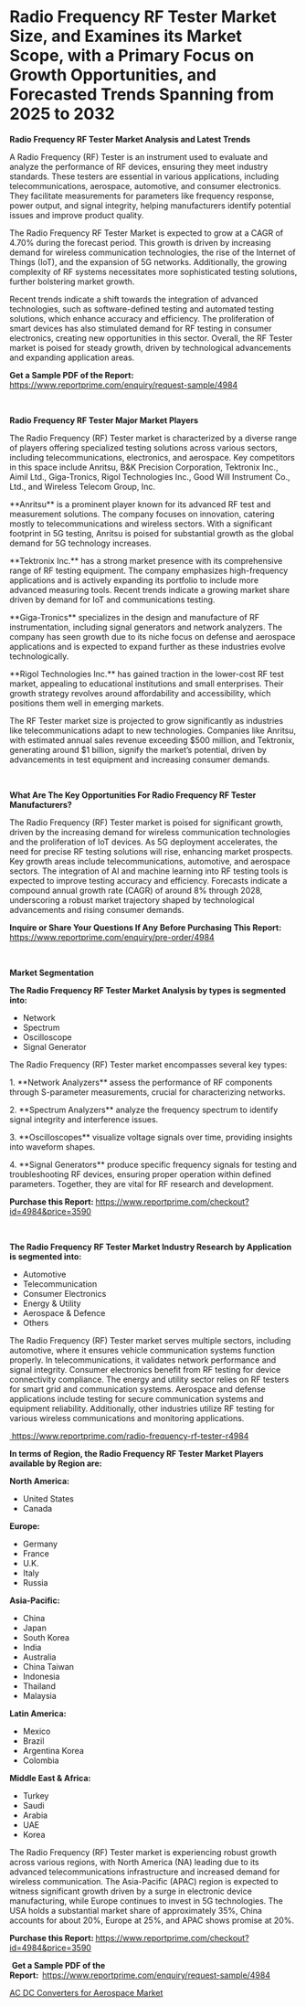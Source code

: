 <p><h1>Radio Frequency RF Tester Market Size, and Examines its Market Scope, with a Primary Focus on Growth Opportunities, and Forecasted Trends Spanning from 2025 to 2032</h1></p><p><strong>Radio Frequency RF Tester Market Analysis and Latest Trends</strong></p>
<p><p>A Radio Frequency (RF) Tester is an instrument used to evaluate and analyze the performance of RF devices, ensuring they meet industry standards. These testers are essential in various applications, including telecommunications, aerospace, automotive, and consumer electronics. They facilitate measurements for parameters like frequency response, power output, and signal integrity, helping manufacturers identify potential issues and improve product quality.</p><p>The Radio Frequency RF Tester Market is expected to grow at a CAGR of 4.70% during the forecast period. This growth is driven by increasing demand for wireless communication technologies, the rise of the Internet of Things (IoT), and the expansion of 5G networks. Additionally, the growing complexity of RF systems necessitates more sophisticated testing solutions, further bolstering market growth. </p><p>Recent trends indicate a shift towards the integration of advanced technologies, such as software-defined testing and automated testing solutions, which enhance accuracy and efficiency. The proliferation of smart devices has also stimulated demand for RF testing in consumer electronics, creating new opportunities in this sector. Overall, the RF Tester market is poised for steady growth, driven by technological advancements and expanding application areas.</p></p>
<p><strong>Get a Sample PDF of the Report:&nbsp;</strong> <a href="https://www.reportprime.com/enquiry/request-sample/4984?utm_campaign=3062&utm_medium=2&utm_source=Github&utm_content=ia&utm_term=19032025&utm_id=radio-frequency-rf-tester">https://www.reportprime.com/enquiry/request-sample/4984</a></p>
<p>&nbsp;</p>
<p><strong>Radio Frequency RF Tester Major Market Players</strong></p>
<p><p>The Radio Frequency (RF) Tester market is characterized by a diverse range of players offering specialized testing solutions across various sectors, including telecommunications, electronics, and aerospace. Key competitors in this space include Anritsu, B&K Precision Corporation, Tektronix Inc., Aimil Ltd., Giga-Tronics, Rigol Technologies Inc., Good Will Instrument Co., Ltd., and Wireless Telecom Group, Inc.</p><p>**Anritsu** is a prominent player known for its advanced RF test and measurement solutions. The company focuses on innovation, catering mostly to telecommunications and wireless sectors. With a significant footprint in 5G testing, Anritsu is poised for substantial growth as the global demand for 5G technology increases.</p><p>**Tektronix Inc.** has a strong market presence with its comprehensive range of RF testing equipment. The company emphasizes high-frequency applications and is actively expanding its portfolio to include more advanced measuring tools. Recent trends indicate a growing market share driven by demand for IoT and communications testing.</p><p>**Giga-Tronics** specializes in the design and manufacture of RF instrumentation, including signal generators and network analyzers. The company has seen growth due to its niche focus on defense and aerospace applications and is expected to expand further as these industries evolve technologically.</p><p>**Rigol Technologies Inc.** has gained traction in the lower-cost RF test market, appealing to educational institutions and small enterprises. Their growth strategy revolves around affordability and accessibility, which positions them well in emerging markets.</p><p>The RF Tester market size is projected to grow significantly as industries like telecommunications adapt to new technologies. Companies like Anritsu, with estimated annual sales revenue exceeding $500 million, and Tektronix, generating around $1 billion, signify the market’s potential, driven by advancements in test equipment and increasing consumer demands.</p></p>
<p>&nbsp;</p>
<p><strong>What Are The Key Opportunities For Radio Frequency RF Tester Manufacturers?</strong></p>
<p><p>The Radio Frequency (RF) Tester market is poised for significant growth, driven by the increasing demand for wireless communication technologies and the proliferation of IoT devices. As 5G deployment accelerates, the need for precise RF testing solutions will rise, enhancing market prospects. Key growth areas include telecommunications, automotive, and aerospace sectors. The integration of AI and machine learning into RF testing tools is expected to improve testing accuracy and efficiency. Forecasts indicate a compound annual growth rate (CAGR) of around 8% through 2028, underscoring a robust market trajectory shaped by technological advancements and rising consumer demands.</p></p>
<p><strong>Inquire or Share Your Questions If Any Before Purchasing This Report:</strong> <a href="https://www.reportprime.com/enquiry/pre-order/4984?utm_campaign=3062&utm_medium=2&utm_source=Github&utm_content=ia&utm_term=19032025&utm_id=radio-frequency-rf-tester">https://www.reportprime.com/enquiry/pre-order/4984</a></p>
<p>&nbsp;</p>
<p><strong>Market Segmentation</strong></p>
<p><strong>The Radio Frequency RF Tester Market Analysis by types is segmented into:</strong></p>
<p><ul><li>Network</li><li>Spectrum</li><li>Oscilloscope</li><li>Signal Generator</li></ul></p>
<p><p>The Radio Frequency (RF) Tester market encompasses several key types: </p><p>1. **Network Analyzers** assess the performance of RF components through S-parameter measurements, crucial for characterizing networks.</p><p>2. **Spectrum Analyzers** analyze the frequency spectrum to identify signal integrity and interference issues.</p><p>3. **Oscilloscopes** visualize voltage signals over time, providing insights into waveform shapes.</p><p>4. **Signal Generators** produce specific frequency signals for testing and troubleshooting RF devices, ensuring proper operation within defined parameters. Together, they are vital for RF research and development.</p></p>
<p><strong>Purchase this Report:&nbsp;</strong><a href="https://www.reportprime.com/checkout?id=4984&price=3590&utm_campaign=3062&utm_medium=2&utm_source=Github&utm_content=ia&utm_term=19032025&utm_id=radio-frequency-rf-tester">https://www.reportprime.com/checkout?id=4984&price=3590</a></p>
<p>&nbsp;</p>
<p><strong>The Radio Frequency RF Tester Market Industry Research by Application is segmented into:</strong></p>
<p><ul><li>Automotive</li><li>Telecommunication</li><li>Consumer Electronics</li><li>Energy & Utility</li><li>Aerospace & Defence</li><li>Others</li></ul></p>
<p><p>The Radio Frequency (RF) Tester market serves multiple sectors, including automotive, where it ensures vehicle communication systems function properly. In telecommunications, it validates network performance and signal integrity. Consumer electronics benefit from RF testing for device connectivity compliance. The energy and utility sector relies on RF testers for smart grid and communication systems. Aerospace and defense applications include testing for secure communication systems and equipment reliability. Additionally, other industries utilize RF testing for various wireless communications and monitoring applications.</p></p>
<p><a href="https://www.reportprime.com/radio-frequency-rf-tester-r4984?utm_campaign=3062&utm_medium=2&utm_source=Github&utm_content=ia&utm_term=19032025&utm_id=radio-frequency-rf-tester">&nbsp;https://www.reportprime.com/radio-frequency-rf-tester-r4984</a></p>
<p><strong>In terms of Region, the Radio Frequency RF Tester Market Players available by Region are:</strong></p>
<p>
    <p> <strong> North America: </strong>
        <ul>
            <li>United States</li>
            <li>Canada</li>
        </ul>
        </p> 
    <p> <strong> Europe: </strong>
        <ul>
            <li>Germany</li>
            <li>France</li>
            <li>U.K.</li>
            <li>Italy</li>
            <li>Russia</li>
        </ul>
        </p> 
    <p> <strong> Asia-Pacific: </strong>
        <ul>
            <li>China</li>
            <li>Japan</li>
            <li>South Korea</li>
            <li>India</li>
            <li>Australia</li>
            <li>China Taiwan</li>
            <li>Indonesia</li>
            <li>Thailand</li>
            <li>Malaysia</li>
        </ul>
        </p> 
    <p> <strong> Latin America: </strong>
        <ul>
            <li>Mexico</li>
            <li>Brazil</li>
            <li>Argentina Korea</li>
            <li>Colombia</li>
        </ul>
        </p> 
    <p> <strong> Middle East & Africa: </strong>
        <ul>
            <li>Turkey</li>
            <li>Saudi</li>
            <li>Arabia</li>
            <li>UAE</li>
            <li>Korea</li>
        </ul>
    </p>
    </p>
<p><p>The Radio Frequency (RF) Tester market is experiencing robust growth across various regions, with North America (NA) leading due to its advanced telecommunications infrastructure and increased demand for wireless communication. The Asia-Pacific (APAC) region is expected to witness significant growth driven by a surge in electronic device manufacturing, while Europe continues to invest in 5G technologies. The USA holds a substantial market share of approximately 35%, China accounts for about 20%, Europe at 25%, and APAC shows promise at 20%.</p></p>
<p><strong>Purchase this Report: </strong><a href="https://www.reportprime.com/checkout?id=4984&price=3590&utm_campaign=3062&utm_medium=2&utm_source=Github&utm_content=ia&utm_term=19032025&utm_id=radio-frequency-rf-tester">https://www.reportprime.com/checkout?id=4984&price=3590</a></p>
<p>&nbsp;<strong>Get a Sample PDF of the Report:&nbsp;&nbsp;</strong><a href="https://www.reportprime.com/enquiry/request-sample/4984?utm_campaign=3062&utm_medium=2&utm_source=Github&utm_content=ia&utm_term=19032025&utm_id=radio-frequency-rf-tester">https://www.reportprime.com/enquiry/request-sample/4984</a></p>
<p><strong></strong></p>
<p><p><a href="https://github.com/djembashote/Market-Research-Report-List-1/blob/main/ac-dc-converters-for-aerospace-market.md?utm_campaign=3062&utm_medium=2&utm_source=Github&utm_content=ia&utm_term=19032025&utm_id=radio-frequency-rf-tester">AC DC Converters for Aerospace Market</a></p></p>